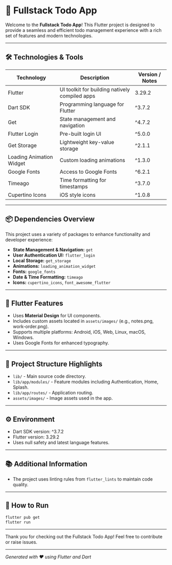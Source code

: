 # 🚀 Fullstack Todo App

Welcome to the **Fullstack Todo App**! This Flutter project is designed to provide a seamless and efficient todo management experience with a rich set of features and modern technologies.

---

## 🛠️ Technologies & Tools

| Technology               | Description                                    | Version / Notes |
| ------------------------ | ---------------------------------------------- | --------------- |
| Flutter                  | UI toolkit for building natively compiled apps | 3.29.2          |
| Dart SDK                 | Programming language for Flutter               | ^3.7.2          |
| Get                      | State management and navigation                | ^4.7.2          |
| Flutter Login            | Pre-built login UI                             | ^5.0.0          |
| Get Storage              | Lightweight key-value storage                  | ^2.1.1          |
| Loading Animation Widget | Custom loading animations                      | ^1.3.0          |
| Google Fonts             | Access to Google Fonts                         | ^6.2.1          |
| Timeago                  | Time formatting for timestamps                 | ^3.7.0          |
| Cupertino Icons          | iOS style icons                                | ^1.0.8          |

---

## 📦 Dependencies Overview

This project uses a variety of packages to enhance functionality and developer experience:

- **State Management & Navigation:** `get`
- **User Authentication UI:** `flutter_login`
- **Local Storage:** `get_storage`
- **Animations:** `loading_animation_widget`
- **Fonts:** `google_fonts`
- **Date & Time Formatting:** `timeago`
- **Icons:** `cupertino_icons`, `font_awesome_flutter`

---

## 🎨 Flutter Features

- Uses **Material Design** for UI components.
- Includes custom assets located in `assets/images/` (e.g., notes.png, work-order.png).
- Supports multiple platforms: Android, iOS, Web, Linux, macOS, Windows.
- Uses Google Fonts for enhanced typography.

---

## 📁 Project Structure Highlights

- `lib/` - Main source code directory.
- `lib/app/modules/` - Feature modules including Authentication, Home, Splash.
- `lib/app/routes/` - Application routing.
- `assets/images/` - Image assets used in the app.

---

## ⚙️ Environment

- Dart SDK version: ^3.7.2
- Flutter version: 3.29.2
- Uses null safety and latest language features.

---

## 📚 Additional Information

- The project uses linting rules from `flutter_lints` to maintain code quality.

---

## 📖 How to Run

```bash
flutter pub get
flutter run
```

---

Thank you for checking out the Fullstack Todo App! Feel free to contribute or raise issues.

---

_Generated with ❤️ using Flutter and Dart_
